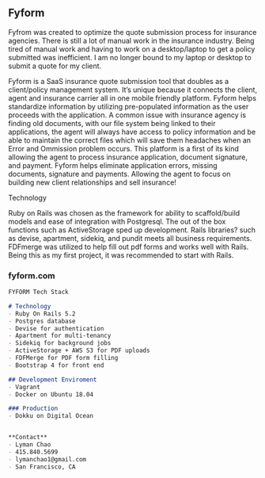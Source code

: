 ## Fyform

Fyfrom was created to optimize the quote submission process for insurance agencies. There is still a lot of manual work in the insurance industry.  Being tired of manual work and having to work on a desktop/laptop to get a policy submitted was inefficient.  I am no longer bound to my laptop or desktop to submit a quote for my client.  

Fyform is a SaaS insurance quote submission tool that doubles as a client/policy management system.  It’s unique because it connects the client, agent and insurance carrier all in one mobile friendly platform.  Fyform helps standardize information by utilizing pre-populated information as the user proceeds with the application.  A common issue with insurance agency is finding old documents, with our file system being linked to their applications, the agent will always have access to policy information and be able to maintain the correct files which will save them headaches when an Error and Ommission problem occurs.  This platform is a first of its kind allowing the agent to process insurance application, document signature, and payment. Fyform helps eliminate application errors, missing documents, signature and payments. Allowing the agent to focus on building new client relationships and sell insurance!

Technology

Ruby on Rails was chosen as the framework for ability to scaffold/build models and ease of integration with Postgresql.  The out of the box functions such as ActiveStorage sped up development.  Rails libraries? such as devise, apartment, sidekiq, and pundit meets all business requirements.  FDFmerge was utilized to help fill out pdf forms and works well with Rails.  Being this as my first project, it was recommended to start with Rails.

### fyform.com

```markdown
FYFORM Tech Stack

# Technology
- Ruby On Rails 5.2
- Postgres database
- Devise for authentication
- Apartment for multi-tenancy
- Sidekiq for background jobs
- ActiveStorage + AWS S3 for PDF uploads
- FDFMerge for PDF form filling
- Bootstrap 4 for front end

## Development Enviroment
- Vagrant
- Docker on Ubuntu 18.04

### Production
- Dokku on Digital Ocean


**Contact** 
- Lyman Chao
- 415.840.5699
- lymanchao1@gmail.com
- San Francisco, CA
